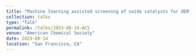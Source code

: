 ```yaml
---
title: "Machine learning assisted screening of oxide catalysts for OER"
collection: talks
type: "Talk"
permalink: /talks/2023-08-14-ACS
venue: "American Chemical Society"
date: 2023-08-14
location: "San Francisco, CA"
---
```

